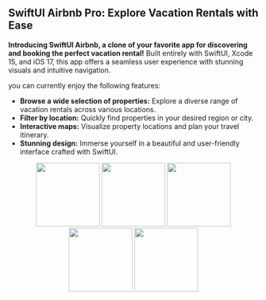 ## SwiftUI Airbnb Pro:  Explore Vacation Rentals with Ease 

**Introducing SwiftUI Airbnb, a clone of your favorite app for discovering and booking the perfect vacation rental!** Built entirely with SwiftUI, Xcode 15, and iOS 17, this app offers a seamless user experience with stunning visuals and intuitive navigation.

you can currently enjoy the following features:

* **Browse a wide selection of properties:** Explore a diverse range of vacation rentals across various locations.
* **Filter by location:** Quickly find properties in your desired region or city.
* **Interactive maps:** Visualize property locations and plan your travel itinerary.
* **Stunning design:** Immerse yourself in a beautiful and user-friendly interface crafted with SwiftUI.


<div style="text-align: center;">
<img width="128" src="https://github.com/kumarannathan/AirBnB/assets/98358804/514f7b8a-7513-4734-b80e-7ef615dd43ef">
<img width="128" src="https://github.com/kumarannathan/AirBnB/assets/98358804/7f7d1112-b984-4fb0-8fb2-27f08deb8e7f">
<img width="128" src="https://github.com/kumarannathan/AirBnB/assets/98358804/baaa1b32-2406-4465-ac3a-082de3b2963f">
<img width="128" src="https://github.com/kumarannathan/AirBnB/assets/98358804/cf128ac7-8ee0-4b64-8f03-998e58a809bc">
<img width="128" src="https://github.com/kumarannathan/AirBnB/assets/98358804/9ad1af56-4849-4f39-a729-1f1f6f92f28e">
</div>
